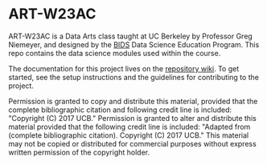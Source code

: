 # ART-W23AC
ART-W23AC is a Data Arts class taught at UC Berkeley by Professor Greg Niemeyer, and designed by the [BIDS](https://bids.berkeley.edu) Data Science Education Program. This repo contains the data science modules used within the course.

The documentation for this project lives on the [repository wiki](https://github.com/ds-modules/ART-W23AC/wiki). To get started, see the setup instructions and the guidelines for contributing to the project.

Permission is granted to copy and distribute this material, provided that the complete bibliographic citation and following credit line is included: "Copyright (C) 2017 UCB." Permission is granted to alter and distribute this material provided that the following credit line is included: "Adapted from (complete bibliographic citation). Copyright (C) 2017 UCB." This material may not be copied or distributed for commercial purposes without express written permission of the copyright holder.
